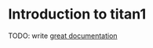 # Introduction to titan1

TODO: write [great documentation](http://jacobian.org/writing/great-documentation/what-to-write/)
